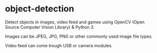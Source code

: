# object-detection

Detect objects in images, video feed and games using OpenCV (Open Source Computer Vision Library) & Python 3. 

Images can be JPEG, JPG, PNG or other commonly used image file types.

Video feed can come trough USB or camera modules. 
